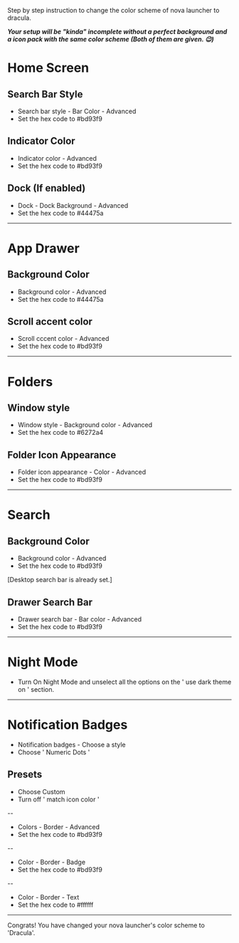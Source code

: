 Step by step instruction to change the color scheme of nova launcher to dracula.

***Your setup will be "kinda" incomplete without a perfect background and a icon pack with the same color scheme (Both of them are given. 😉)*** 

# Home Screen

## Search Bar Style

* Search bar style - Bar Color - Advanced
* Set the hex code to #bd93f9

## Indicator Color

* Indicator color - Advanced
* Set the hex code to #bd93f9

## Dock (If enabled)

* Dock - Dock Background - Advanced
* Set the hex code to #44475a

***
# App Drawer

## Background Color

* Background color - Advanced 
* Set the hex code to #44475a

## Scroll accent color

* Scroll  cccent color - Advanced
* Set the hex code to #bd93f9

***
# Folders

## Window style

* Window style - Background color - Advanced
* Set the hex code to #6272a4

## Folder Icon Appearance

* Folder icon appearance - Color - Advanced
* Set the hex code to #bd93f9

***
# Search

## Background Color

* Background color - Advanced
* Set the hex code to #bd93f9

[Desktop search bar is already set.]

##  Drawer Search Bar

* Drawer search bar - Bar color - Advanced 
* Set the hex code to #bd93f9

***
# Night Mode 

* Turn On Night Mode and unselect all the options on the ' use dark theme on ' section.

***
# Notification Badges

* Notification badges - Choose a style
* Choose ' Numeric Dots '

## Presets

* Choose Custom
* Turn off ' match icon color '

--

* Colors - Border - Advanced
* Set the hex code to #bd93f9

--

* Color - Border - Badge
* Set the hex code to #bd93f9

--

* Color - Border - Text
* Set the hex code to #ffffff

***

Congrats! You have changed your nova launcher's color scheme to 'Dracula'.







